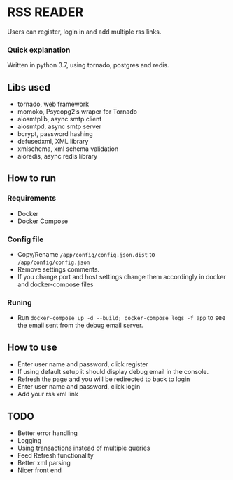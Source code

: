 # RSS READER

Users can register, login in and add multiple rss links.

### Quick explanation

Written in python 3.7, using tornado, postgres and redis.

## Libs used

- tornado, web framework
- momoko,  Psycopg2’s wraper for Tornado
- aiosmtplib, async smtp client
- aiosmtpd, async smtp server
- bcrypt, password hashing
- defusedxml, XML library
- xmlschema, xml schema validation
- aioredis, async redis library

## How to run

### Requirements

- Docker 
- Docker Compose

### Config file

- Copy/Rename ```/app/config/config.json.dist``` to ```/app/config/config.json```
- Remove settings comments.
- If you change port and host settings change them accordingly in docker and docker-compose files

### Runing

- Run ```docker-compose up -d --build; docker-compose logs -f app``` to see the email sent from the debug email server.

## How to use

- Enter user name and password, click register
- If using default setup it should display debug email in the console.
- Refresh the page and you will be redirected to back to login
- Enter user name and password, click login
- Add your rss xml link

## TODO

- Better error handling
- Logging
- Using transactions instead of multiple queries
- Feed Refresh functionality
- Better xml parsing
- Nicer front end
